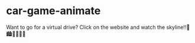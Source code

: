 # car-game-animate
Want to go for a virtual drive? Click on the website and watch the skyline!!🌆🏙🌃🌃🌃🌃
